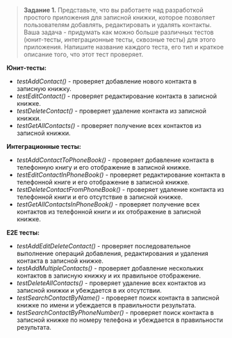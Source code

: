 >**Задание 1.**
> Представьте, что вы работаете над разработкой простого приложения для записной книжки, которое позволяет пользователям
добавлять, редактировать и удалять контакты.
Ваша задача - придумать как можно больше различных тестов (юнит-тесты, интеграционные тесты, сквозные тесты) для этого
приложения. Напишите название каждого теста, его тип и краткое описание того, что этот тест проверяет.

**Юнит-тесты:**
- *testAddContact()* - проверяет добавление нового контакта в записную книжку.
- *testEditContact()* - проверяет редактирование контакта в записной книжке.
- *testDeleteContact()* - проверяет удаление контакта из записной книжки.
- *testGetAllContacts()* - проверяет получение всех контактов из записной книжки.
  
**Интеграционные тесты:**
- *testAddContactToPhoneBook()* - проверяет добавление контакта в телефонную книгу и его отображение в
   записной книжке.
- *testEditContactInPhoneBook()* - проверяет редактирование контакта в телефонной книге и его
   отображение в записной книжке.
- *testDeleteContactFromPhoneBook()* - проверяет удаление контакта из телефонной книги и его отсутствие
   в записной книжке.
- *testGetAllContactsInPhoneBook()* - проверяет получение всех контактов из телефонной книги и их
   отображение в записной книжке.

**E2E тесты:**
- *testAddEditDeleteContact()* - проверяет последовательное выполнение операций добавления,
   редактирования и удаления контакта в записной книжке.
- *testAddMultipleContacts()* - проверяет добавление нескольких контактов в записную книжку и их
    правильное отображение.
- *testDeleteAllContacts()* - проверяет удаление всех контактов из записной книжки и убеждается в их
    отсутствии.
- *testSearchContactByName()* - проверяет поиск контакта в записной книжке по имени и убеждается в
    правильности результата.
- *testSearchContactByPhoneNumber()* - проверяет поиск контакта в записной книжке по номеру телефона и
    убеждается в правильности результата.
